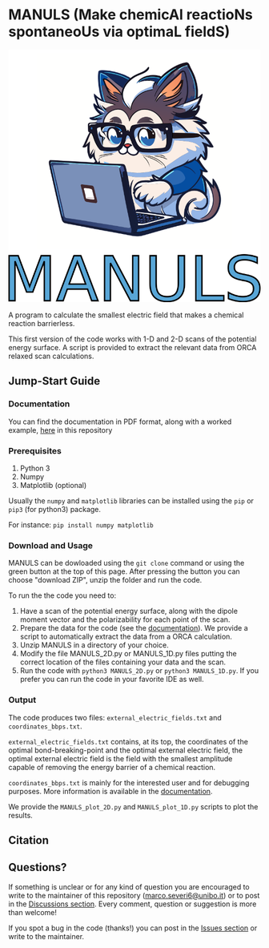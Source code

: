 # MANULS (Make chemicAl reactioNs spontaneoUs via optimaL fieldS)


<div align="center">
<img src="./MANULS_logo.png" alt="MANULS_logo" width="1000">
</div>


A program to calculate the smallest electric field that makes a chemical reaction barrierless.

This first version of the code works with 1-D and  2-D scans of the potential energy surface. A script is provided to extract the relevant data from ORCA relaxed scan calculations.

## Jump-Start Guide 

### Documentation

You can find the documentation in PDF format, along with a worked example, [here](https://github.com/MSeveri96/MANULS/blob/a9bc45ad5813b3ade01cb010f221a83e22ff7e36/MANULS_documentation.pdf) in this repository 

### Prerequisites

1. Python 3
2. Numpy
3. Matplotlib (optional)

Usually the `numpy` and `matplotlib` libraries can be installed using the `pip` or `pip3` (for python3) package. 

For instance: `pip install numpy matplotlib`

### Download and Usage

MANULS can be dowloaded using the `git clone` command or using the green button at the top of this page. After pressing the button you can choose "download ZIP", unzip the folder and run the code.

To run the the code you need to:
1. Have a scan of the potential energy surface, along with the dipole moment vector and the polarizability for each point of the scan.
2. Prepare the data for the code (see the [documentation](https://github.com/MSeveri96/MANULS/blob/a9bc45ad5813b3ade01cb010f221a83e22ff7e36/MANULS_documentation.pdf)). We provide a script to automatically extract the data from a ORCA calculation.
3. Unzip MANULS in a directory of your choice.
4. Modify the file MANULS_2D.py or MANULS_1D.py files putting the correct location of the files containing your data and the scan.
5. Run the code with `python3 MANULS_2D.py` or `python3 MANULS_1D.py`. If you prefer you can run the code in your favorite IDE as well.

### Output
 
 The code produces two files: `external_electric_fields.txt` and `coordinates_bbps.txt`.
 
`external_electric_fields.txt` contains, at its top, the coordinates of the optimal bond-breaking-point and the optimal external electric field, the optimal external electric field is the field with the smallest amplitude capable of removing the energy barrier of a chemical reaction.
 
`coordinates_bbps.txt` is mainly for the interested user and for debugging purposes. More information is available in the [documentation](https://github.com/MSeveri96/MANULS/blob/a9bc45ad5813b3ade01cb010f221a83e22ff7e36/MANULS_documentation.pdf).

We provide the `MANULS_plot_2D.py` and `MANULS_plot_1D.py` scripts to plot the results.
 
 

## Citation

## Questions?

If something is unclear or for any kind of question you are encouraged to write to the maintainer of this repository (marco.severi6@unibo.it) or to post in the [Discussions section](https://github.com/MSeveri96/MANULS/discussions). Every comment, question or suggestion is more than welcome!

If you spot a bug in the code (thanks!) you can post in the [Issues section](https://github.com/MSeveri96/MANULS/issues) or write to the maintainer.
